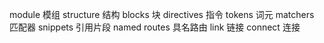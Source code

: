 module 模组
structure 结构
blocks 块
directives 指令
tokens 词元
matchers 匹配器
snippets 引用片段
named routes 具名路由
link 链接
connect 连接